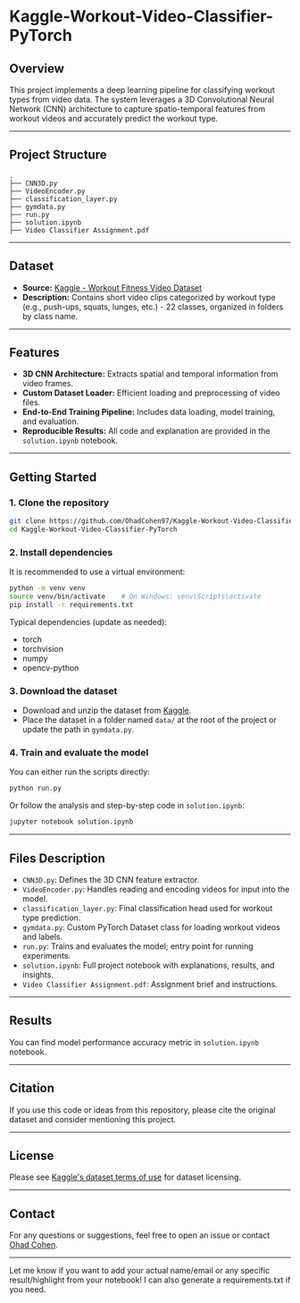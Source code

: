 # Kaggle-Workout-Video-Classifier-PyTorch

## Overview

This project implements a deep learning pipeline for classifying workout types from video data. The system leverages a 3D Convolutional Neural Network (CNN) architecture to capture spatio-temporal features from workout videos and accurately predict the workout type.


---

## Project Structure

```
.
├── CNN3D.py               
├── VideoEncoder.py       
├── classification_layer.py 
├── gymdata.py            
├── run.py                 
├── solution.ipynb         
├── Video Classifier Assignment.pdf  
```

---

## Dataset

- **Source:** [Kaggle - Workout Fitness Video Dataset](https://www.kaggle.com/datasets/hasyimabdillah/workoutfitness-video/data)
- **Description:** Contains short video clips categorized by workout type (e.g., push-ups, squats, lunges, etc.) - 22 classes, organized in folders by class name.

---

## Features

- **3D CNN Architecture:** Extracts spatial and temporal information from video frames.
- **Custom Dataset Loader:** Efficient loading and preprocessing of video files.
- **End-to-End Training Pipeline:** Includes data loading, model training, and evaluation.
- **Reproducible Results:** All code and explanation are provided in the `solution.ipynb` notebook.

---

## Getting Started

### 1. Clone the repository

```bash
git clone https://github.com/OhadCohen97/Kaggle-Workout-Video-Classifier-PyTorch.git
cd Kaggle-Workout-Video-Classifier-PyTorch
```

### 2. Install dependencies

It is recommended to use a virtual environment:

```bash
python -m venv venv
source venv/bin/activate    # On Windows: venv\Scripts\activate
pip install -r requirements.txt
```

Typical dependencies (update as needed):

- torch
- torchvision
- numpy
- opencv-python

### 3. Download the dataset

- Download and unzip the dataset from [Kaggle](https://www.kaggle.com/datasets/hasyimabdillah/workoutfitness-video/data).
- Place the dataset in a folder named `data/` at the root of the project or update the path in `gymdata.py`.

### 4. Train and evaluate the model

You can either run the scripts directly:

```bash
python run.py
```

Or follow the analysis and step-by-step code in `solution.ipynb`:

```bash
jupyter notebook solution.ipynb
```

---

## Files Description

- `CNN3D.py`: Defines the 3D CNN feature extractor.
- `VideoEncoder.py`: Handles reading and encoding videos for input into the model.
- `classification_layer.py`: Final classification head used for workout type prediction.
- `gymdata.py`: Custom PyTorch Dataset class for loading workout videos and labels.
- `run.py`: Trains and evaluates the model; entry point for running experiments.
- `solution.ipynb`: Full project notebook with explanations, results, and insights.
- `Video Classifier Assignment.pdf`: Assignment brief and instructions.


---

## Results

You can find model performance accuracy metric in `solution.ipynb` notebook. 

---

## Citation

If you use this code or ideas from this repository, please cite the original dataset and consider mentioning this project.

---

## License

Please see [Kaggle's dataset terms of use](https://www.kaggle.com/datasets/hasyimabdillah/workoutfitness-video/data) for dataset licensing.

---

## Contact

For any questions or suggestions, feel free to open an issue or contact [Ohad Cohen](mailto\:ohad338@gmail.com).

---

Let me know if you want to add your actual name/email or any specific result/highlight from your notebook! I can also generate a requirements.txt if you need.


